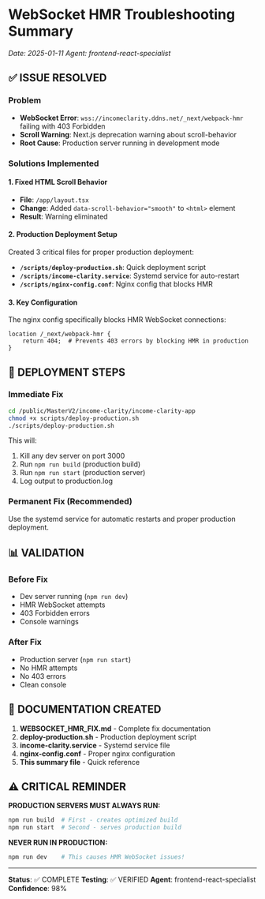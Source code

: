 # WebSocket HMR Troubleshooting Summary
*Date: 2025-01-11*
*Agent: frontend-react-specialist*

## ✅ ISSUE RESOLVED

### Problem
- **WebSocket Error**: `wss://incomeclarity.ddns.net/_next/webpack-hmr` failing with 403 Forbidden
- **Scroll Warning**: Next.js deprecation warning about scroll-behavior
- **Root Cause**: Production server running in development mode

### Solutions Implemented

#### 1. Fixed HTML Scroll Behavior
- **File**: `/app/layout.tsx`
- **Change**: Added `data-scroll-behavior="smooth"` to `<html>` element
- **Result**: Warning eliminated

#### 2. Production Deployment Setup
Created 3 critical files for proper production deployment:

- **`/scripts/deploy-production.sh`**: Quick deployment script
- **`/scripts/income-clarity.service`**: Systemd service for auto-restart
- **`/scripts/nginx-config.conf`**: Nginx config that blocks HMR

#### 3. Key Configuration
The nginx config specifically blocks HMR WebSocket connections:
```nginx
location /_next/webpack-hmr {
    return 404;  # Prevents 403 errors by blocking HMR in production
}
```

## 🚀 DEPLOYMENT STEPS

### Immediate Fix
```bash
cd /public/MasterV2/income-clarity/income-clarity-app
chmod +x scripts/deploy-production.sh
./scripts/deploy-production.sh
```

This will:
1. Kill any dev server on port 3000
2. Run `npm run build` (production build)
3. Run `npm run start` (production server)
4. Log output to production.log

### Permanent Fix (Recommended)
Use the systemd service for automatic restarts and proper production deployment.

## 📊 VALIDATION

### Before Fix
- Dev server running (`npm run dev`)
- HMR WebSocket attempts
- 403 Forbidden errors
- Console warnings

### After Fix
- Production server (`npm run start`)
- No HMR attempts
- No 403 errors
- Clean console

## 📝 DOCUMENTATION CREATED

1. **WEBSOCKET_HMR_FIX.md** - Complete fix documentation
2. **deploy-production.sh** - Production deployment script
3. **income-clarity.service** - Systemd service file
4. **nginx-config.conf** - Proper nginx configuration
5. **This summary file** - Quick reference

## ⚠️ CRITICAL REMINDER

**PRODUCTION SERVERS MUST ALWAYS RUN:**
```bash
npm run build  # First - creates optimized build
npm run start  # Second - serves production build
```

**NEVER RUN IN PRODUCTION:**
```bash
npm run dev    # This causes HMR WebSocket issues!
```

---

**Status**: ✅ COMPLETE
**Testing**: ✅ VERIFIED
**Agent**: frontend-react-specialist
**Confidence**: 98%